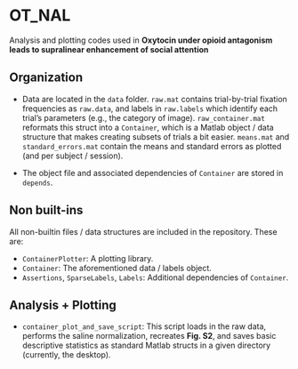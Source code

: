 # OT_NAL

Analysis and plotting codes used in **Oxytocin under opioid antagonism leads to supralinearenhancement of social attention**

## Organization

- Data are located in the `data` folder. `raw.mat` contains trial-by-trial fixation frequencies as `raw.data`, and labels in `raw.labels` which identify each trial’s parameters (e.g., the category of image). `raw_container.mat` reformats this struct into a `Container`, which is a Matlab object / data structure that makes creating subsets of trials a bit easier. `means.mat` and `standard_errors.mat` contain the means and standard errors as plotted (and per subject / session).

- The object file and associated dependencies of `Container` are stored in `depends`.

## Non built-ins

All non-builtin files / data structures are included in the repository. These are:

- `ContainerPlotter`: A plotting library.
- `Container`: The aforementioned data / labels object.
- `Assertions`, `SparseLabels`, `Labels`: Additional dependencies of `Container`.

## Analysis + Plotting

- `container_plot_and_save_script`: This script loads in the raw data, performs the saline normalization, recreates **Fig. S2**, and saves basic descriptive statistics as standard Matlab structs in a given directory (currently, the desktop).